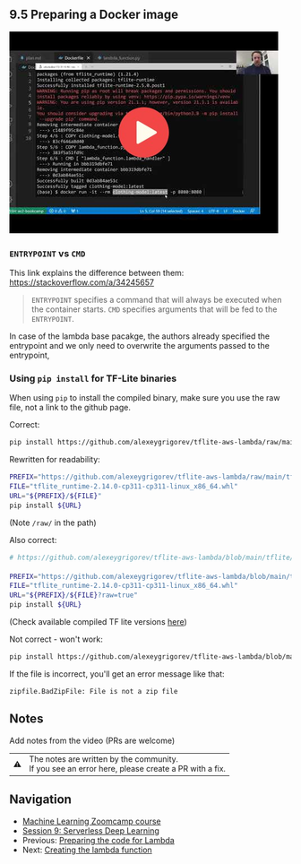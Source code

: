 ## 9.5 Preparing a Docker image

<a href="https://www.youtube.com/watch?v=y4_YQjfOsDo&list=PL3MmuxUbc_hIhxl5Ji8t4O6lPAOpHaCLR"><img src="images/thumbnail-9-05.jpg"></a>


### `ENTRYPOINT` vs `CMD` 

This link explains the difference between them: https://stackoverflow.com/a/34245657

> `ENTRYPOINT` specifies a command that will always be executed when the container starts.
> `CMD` specifies arguments that will be fed to the `ENTRYPOINT`.

In case of the lambda base pacakge, the authors already specified the entrypoint and
we only need to overwrite the arguments passed to the entrypoint,


### Using `pip install` for TF-Lite binaries

When using `pip` to install the compiled binary, make sure you use the raw file, not a link to the github page.

Correct:

```bash
pip install https://github.com/alexeygrigorev/tflite-aws-lambda/raw/main/tflite/tflite_runtime-2.7.0-cp38-cp38-linux_x86_64.whl
```

Rewritten for readability:

```bash
PREFIX="https://github.com/alexeygrigorev/tflite-aws-lambda/raw/main/tflite"
FILE="tflite_runtime-2.14.0-cp311-cp311-linux_x86_64.whl"
URL="${PREFIX}/${FILE}"
pip install ${URL}
```

(Note `/raw/` in the path)

Also correct:

```bash
# https://github.com/alexeygrigorev/tflite-aws-lambda/blob/main/tflite/tflite_runtime-2.7.0-cp38-cp38-linux_x86_64.whl?raw=true

PREFIX="https://github.com/alexeygrigorev/tflite-aws-lambda/blob/main/tflite/"
FILE="tflite_runtime-2.14.0-cp311-cp311-linux_x86_64.whl"
URL="${PREFIX}/${FILE}?raw=true"
pip install ${URL}
```

(Check available compiled TF lite versions [here](https://github.com/alexeygrigorev/tflite-aws-lambda/tree/main/tflite))

Not correct - won't work:

```bash
pip install https://github.com/alexeygrigorev/tflite-aws-lambda/blob/main/tflite/tflite_runtime-2.7.0-cp38-cp38-linux_x86_64.whl
```

If the file is incorrect, you'll get an error message like that: 

```
zipfile.BadZipFile: File is not a zip file
```

## Notes

Add notes from the video (PRs are welcome)


<table>
   <tr>
      <td>⚠️</td>
      <td>
         The notes are written by the community. <br>
         If you see an error here, please create a PR with a fix.
      </td>
   </tr>
</table>


## Navigation

* [Machine Learning Zoomcamp course](../)
* [Session 9: Serverless Deep Learning](./)
* Previous: [Preparing the code for Lambda](04-preparing-code.md)
* Next: [Creating the lambda function](06-creating-lambda.md)
